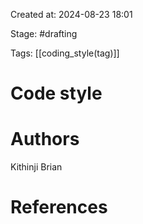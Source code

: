 Created at: 2024-08-23 18:01

Stage: #drafting
 
Tags: [[coding_style(tag)]]

# Code style


# Authors
Kithinji Brian

# References
